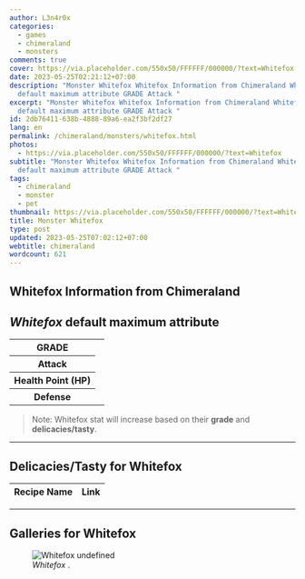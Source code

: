 ```yaml
---
author: L3n4r0x
categories:
  - games
  - chimeraland
  - monsters
comments: true
cover: https://via.placeholder.com/550x50/FFFFFF/000000/?text=Whitefox
date: 2023-05-25T02:21:12+07:00
description: "Monster Whitefox Whitefox Information from Chimeraland Whitefox
  default maximum attribute GRADE Attack "
excerpt: "Monster Whitefox Whitefox Information from Chimeraland Whitefox
  default maximum attribute GRADE Attack "
id: 2db76411-638b-4888-89a6-ea2f3bf2df27
lang: en
permalink: /chimeraland/monsters/whitefox.html
photos:
  - https://via.placeholder.com/550x50/FFFFFF/000000/?text=Whitefox
subtitle: "Monster Whitefox Whitefox Information from Chimeraland Whitefox
  default maximum attribute GRADE Attack "
tags:
  - chimeraland
  - monster
  - pet
thumbnail: https://via.placeholder.com/550x50/FFFFFF/000000/?text=Whitefox
title: Monster Whitefox
type: post
updated: 2023-05-25T07:02:12+07:00
webtitle: chimeraland
wordcount: 621
---
```


<link
  rel="stylesheet"
  href="https://rawcdn.githack.com/dimaslanjaka/Web-Manajemen/870a349/css/bootstrap-5-3-0-alpha3-wrapper.css"
/>
<section id="bootstrap-wrapper">
  <div data-bs-theme="dark">
    <h2>Whitefox Information from Chimeraland</h2>
    <h2 id="attribute"><i>Whitefox</i> default maximum attribute</h2>
    <div class="row">
      <div class="col mb-2">
        <div class="card">
          <div class="card-body">
            <table>
              <tr>
                <th>GRADE</th>
                <td><br /></td>
              </tr>
              <tr>
                <th>Attack</th>
                <td></td>
              </tr>
              <tr>
                <th>Health Point (HP)</th>
                <td></td>
              </tr>
              <tr>
                <th>Defense</th>
                <td></td>
              </tr>
            </table>
          </div>
        </div>
      </div>
    </div>
    <blockquote class="bd-callout bd-callout-warning">
      Note: Whitefox stat will increase based on their <b>grade</b> and
      <b>delicacies/tasty</b>.
    </blockquote>
    <hr />
    <h2 id="delicacies">Delicacies/Tasty for Whitefox</h2>
    <div class="card">
      <div class="card-body">
        <div class="table-responsive">
          <table class="table table-striped">
            <thead>
              <tr>
                <th>Recipe Name</th>
                <th>Link</th>
              </tr>
            </thead>
            <tbody></tbody>
          </table>
        </div>
      </div>
    </div>
    <hr />
    <div id="gallery">
      <h2>Galleries for Whitefox</h2>
      <div class="row">
        <div class="col-lg-6 col-12">
          <figure>
            <img
              src="https://www.webmanajemen.com/undefined"
              alt="Whitefox undefined"
            />
            <figcaption style="word-wrap: break-word">
              <i>Whitefox</i> .
            </figcaption>
          </figure>
        </div>
      </div>
    </div>
  </div>
</section>